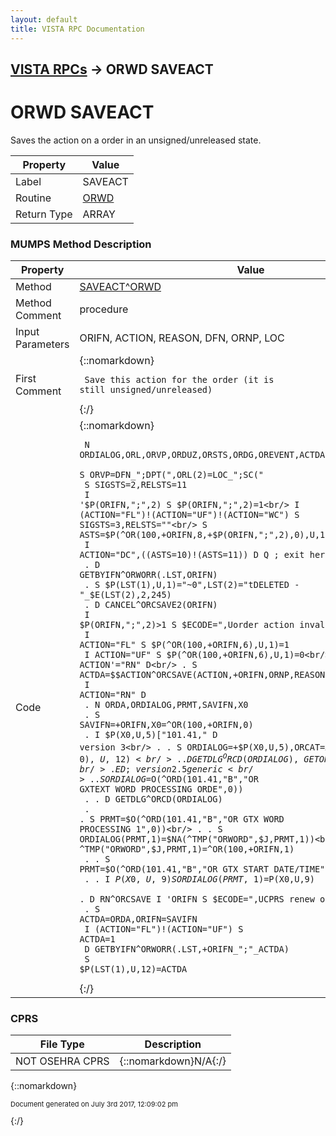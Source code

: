 ```yaml
---
layout: default
title: VISTA RPC Documentation
---
```


## [VISTA RPCs](TableOfContents) &#8594; ORWD SAVEACT
# ORWD SAVEACT

Saves the action on a order in an unsigned/unreleased state.

Property | Value
--- | ---
Label | SAVEACT
Routine | [ORWD](http://code.osehra.org/dox/Routine_ORWD_source.html)
Return Type | ARRAY




### MUMPS Method Description

Property | Value
--- | ---
Method | [SAVEACT^ORWD](http://code.osehra.org/dox/Routine_ORWD_source.html)
Method Comment | procedure
Input Parameters | ORIFN, ACTION, REASON, DFN, ORNP, LOC
First Comment | {::nomarkdown}<pre><code> Save this action for the order (it is still unsigned/unreleased)</code></pre>{:/}
Code | {::nomarkdown}<pre><code> N ORDIALOG,ORL,ORVP,ORDUZ,ORSTS,ORDG,OREVENT,ACTDA,SIGSTS,RELSTS,ASTS<br/> S ORVP=DFN_";DPT(",ORL(2)=LOC_";SC("<br/> S SIGSTS=2,RELSTS=11<br/> I '$P(ORIFN,";",2) S $P(ORIFN,";",2)=1<br/> I (ACTION="FL")!(ACTION="UF")!(ACTION="WC") S SIGSTS=3,RELSTS=""<br/> S ASTS=$P(^OR(100,+ORIFN,8,+$P(ORIFN,";",2),0),U,15)<br/> I ACTION="DC",((ASTS=10)!(ASTS=11)) D  Q       ; exit here if DELETE<br/> . D GETBYIFN^ORWORR(.LST,ORIFN)<br/> . S $P(LST(1),U,1)="~0",LST(2)="tDELETED - "_$E(LST(2),2,245)<br/> . D CANCEL^ORCSAVE2(ORIFN)<br/> I $P(ORIFN,";",2)>1 S $ECODE=",Uorder action invalid," Q<br/> I ACTION="FL" S $P(^OR(100,+ORIFN,6),U,1)=1<br/> I ACTION="UF" S $P(^OR(100,+ORIFN,6),U,1)=0<br/> I ACTION'="RN" D<br/> . S ACTDA=$$ACTION^ORCSAVE(ACTION,+ORIFN,ORNP,REASON)<br/> I ACTION="RN" D<br/> . N ORDA,ORDIALOG,PRMT,SAVIFN,X0<br/> . S SAVIFN=+ORIFN,X0=^OR(100,+ORIFN,0)<br/> . I $P(X0,U,5)["101.41," D                        ; version 3<br/> . . S ORDIALOG=+$P(X0,U,5),ORCAT=$P(^OR(100,+ORIFN,0),U,12)<br/> . . D GETDLG^ORCD(ORDIALOG),GETORDER^ORCD(+ORIFN)<br/> . E  D                                            ; version 2.5 generic<br/> . . S ORDIALOG=$O(^ORD(101.41,"B","OR GXTEXT WORD PROCESSING ORDE",0))<br/> . . D GETDLG^ORCD(ORDIALOG)<br/> . . S PRMT=$O(^ORD(101.41,"B","OR GTX WORD PROCESSING 1",0))<br/> . . S ORDIALOG(PRMT,1)=$NA(^TMP("ORWORD",$J,PRMT,1))<br/> . . M ^TMP("ORWORD",$J,PRMT,1)=^OR(100,+ORIFN,1)<br/> . . S PRMT=$O(^ORD(101.41,"B","OR GTX START DATE/TIME",0))<br/> . . I $P(X0,U,9) S ORDIALOG(PRMT,1)=$P(X0,U,9)<br/> . D RN^ORCSAVE I 'ORIFN S $ECODE=",UCPRS renew order,"<br/> . S ACTDA=ORDA,ORIFN=SAVIFN<br/> I (ACTION="FL")!(ACTION="UF") S ACTDA=1<br/> D GETBYIFN^ORWORR(.LST,+ORIFN_";"_ACTDA)<br/> S $P(LST(1),U,12)=ACTDA<br/></code></pre>{:/}



### CPRS

File Type | Description
--- | ---
NOT OSEHRA CPRS | {::nomarkdown}N/A{:/}

{::nomarkdown} <br/><p style="font-size: 11px">Document generated on July 3rd 2017, 12:09:02 pm</p>{:/}